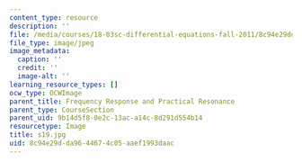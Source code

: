 ```yaml
---
content_type: resource
description: ''
file: /media/courses/18-03sc-differential-equations-fall-2011/8c94e29dda9644674c05aaef1993daac_s19.jpg
file_type: image/jpeg
image_metadata:
  caption: ''
  credit: ''
  image-alt: ''
learning_resource_types: []
ocw_type: OCWImage
parent_title: Frequency Response and Practical Resonance
parent_type: CourseSection
parent_uid: 9b14d5f8-0e2c-13ac-a14c-8d291d554b14
resourcetype: Image
title: s19.jpg
uid: 8c94e29d-da96-4467-4c05-aaef1993daac
---
```

